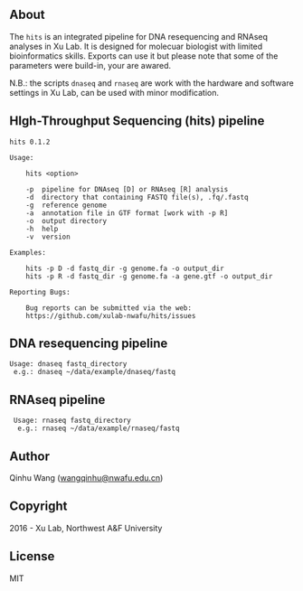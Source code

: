 About
-----
The `hits` is an integrated pipeline for DNA resequencing and RNAseq analyses in Xu Lab. It is designed for molecuar biologist with limited bioinformatics skills. Exports can use it but please note that some of the parameters were build-in, your are awared.

N.B.: the scripts `dnaseq` and `rnaseq` are work with the hardware and software settings in Xu Lab,  can be used with minor modification.

HIgh-Throughput Sequencing (hits) pipeline
------------------------------------------
```
hits 0.1.2

Usage:

    hits <option>

    -p  pipeline for DNAseq [D] or RNAseq [R] analysis
    -d  directory that containing FASTQ file(s), .fq/.fastq
    -g  reference genome
    -a  annotation file in GTF format [work with -p R]
    -o  output directory
    -h  help
    -v  version

Examples:

    hits -p D -d fastq_dir -g genome.fa -o output_dir
    hits -p R -d fastq_dir -g genome.fa -a gene.gtf -o output_dir

Reporting Bugs:

    Bug reports can be submitted via the web:
    https://github.com/xulab-nwafu/hits/issues
```

DNA resequencing pipeline
-------------------------
```
Usage: dnaseq fastq_directory
 e.g.: dnaseq ~/data/example/dnaseq/fastq
```

RNAseq pipeline
---------------
```
 Usage: rnaseq fastq_directory
  e.g.: rnaseq ~/data/example/rnaseq/fastq
```

Author
------
Qinhu Wang (wangqinhu@nwafu.edu.cn)

Copyright
---------
2016 - Xu Lab, Northwest A&F University

License
-------

MIT
